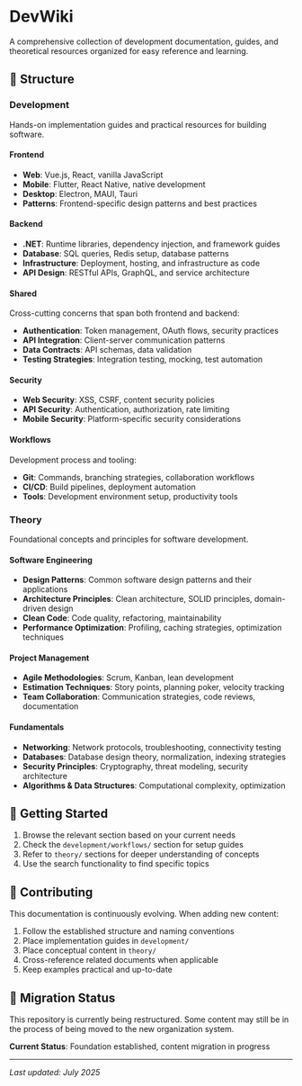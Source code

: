 # DevWiki

A comprehensive collection of development documentation, guides, and theoretical resources organized for easy reference and learning.

## 📁 Structure

### Development
Hands-on implementation guides and practical resources for building software.

#### Frontend
- **Web**: Vue.js, React, vanilla JavaScript
- **Mobile**: Flutter, React Native, native development
- **Desktop**: Electron, MAUI, Tauri
- **Patterns**: Frontend-specific design patterns and best practices

#### Backend
- **.NET**: Runtime libraries, dependency injection, and framework guides
- **Database**: SQL queries, Redis setup, database patterns
- **Infrastructure**: Deployment, hosting, and infrastructure as code
- **API Design**: RESTful APIs, GraphQL, and service architecture

#### Shared
Cross-cutting concerns that span both frontend and backend:
- **Authentication**: Token management, OAuth flows, security practices
- **API Integration**: Client-server communication patterns
- **Data Contracts**: API schemas, data validation
- **Testing Strategies**: Integration testing, mocking, test automation

#### Security
- **Web Security**: XSS, CSRF, content security policies
- **API Security**: Authentication, authorization, rate limiting
- **Mobile Security**: Platform-specific security considerations

#### Workflows
Development process and tooling:
- **Git**: Commands, branching strategies, collaboration workflows
- **CI/CD**: Build pipelines, deployment automation
- **Tools**: Development environment setup, productivity tools

### Theory
Foundational concepts and principles for software development.

#### Software Engineering
- **Design Patterns**: Common software design patterns and their applications
- **Architecture Principles**: Clean architecture, SOLID principles, domain-driven design
- **Clean Code**: Code quality, refactoring, maintainability
- **Performance Optimization**: Profiling, caching strategies, optimization techniques

#### Project Management
- **Agile Methodologies**: Scrum, Kanban, lean development
- **Estimation Techniques**: Story points, planning poker, velocity tracking
- **Team Collaboration**: Communication strategies, code reviews, documentation

#### Fundamentals
- **Networking**: Network protocols, troubleshooting, connectivity testing
- **Databases**: Database design theory, normalization, indexing strategies
- **Security Principles**: Cryptography, threat modeling, security architecture
- **Algorithms & Data Structures**: Computational complexity, optimization

## 🚀 Getting Started

1. Browse the relevant section based on your current needs
2. Check the `development/workflows/` section for setup guides
3. Refer to `theory/` sections for deeper understanding of concepts
4. Use the search functionality to find specific topics

## 📝 Contributing

This documentation is continuously evolving. When adding new content:

1. Follow the established structure and naming conventions
2. Place implementation guides in `development/`
3. Place conceptual content in `theory/`
4. Cross-reference related documents when applicable
5. Keep examples practical and up-to-date

## 🔄 Migration Status

This repository is currently being restructured. Some content may still be in the process of being moved to the new organization system.

**Current Status**: Foundation established, content migration in progress

---

*Last updated: July 2025*
